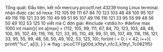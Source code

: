 Tổng quát: Đầu tiên, kết nối mercury.picoctf.net 43239 trong Linux terminal.
nhận được các số hexa:
112 105 99 111 67 84 70 123 103 48 
48 100 95 107 49 116 116 121 33 95 
110 49 99 51 95 107 49 116 116 121 
33 95 55 99 48 56 50 49 102 53 125 10
viết mã C đơn giải:
#include <stdio.h>
#define max 1000
int main(){
	int a[max] = {112, 105, 99, 111, 67, 84, 70, 123, 103, 48,
			 48, 100, 95, 107, 49, 116, 116, 121, 33, 95,
			110, 49, 99, 51, 95, 107, 49, 116, 116, 121, 
			33, 95, 55, 99, 48, 56, 50, 49, 102, 53, 125, 10};
	for(int i = 0; i < 42; i++){
		printf("%c", a[i]);
	}
}
=> flag : picoCTF{g00d_k1tty!_n1c3_k1tty!_7c0821f5}

